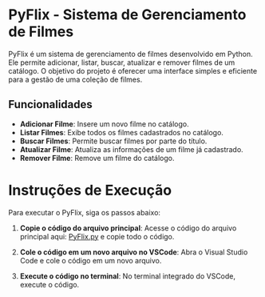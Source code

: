 # PyFlix - Sistema de Gerenciamento de Filmes

PyFlix é um sistema de gerenciamento de filmes desenvolvido em Python. Ele permite adicionar, listar, buscar, atualizar e remover filmes de um catálogo. O objetivo do projeto é oferecer uma interface simples e eficiente para a gestão de uma coleção de filmes.

## Funcionalidades

- **Adicionar Filme**: Insere um novo filme no catálogo.
- **Listar Filmes**: Exibe todos os filmes cadastrados no catálogo.
- **Buscar Filmes**: Permite buscar filmes por parte do título.
- **Atualizar Filme**: Atualiza as informações de um filme já cadastrado.
- **Remover Filme**: Remove um filme do catálogo.

# Instruções de Execução

Para executar o PyFlix, siga os passos abaixo:

1. **Copie o código do arquivo principal**:
   Acesse o código do arquivo principal aqui: [PyFlix.py](https://github.com/thaylizesant0s/PyFlix/blob/main/Pyflix.py) e copie todo o código.

2. **Cole o código em um novo arquivo no VSCode**:
   Abra o Visual Studio Code e cole o código em um novo arquivo.

3. **Execute o código no terminal**:
   No terminal integrado do VSCode, execute o código.
